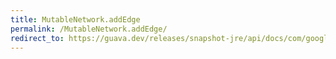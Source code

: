 ```yaml
---
title: MutableNetwork.addEdge
permalink: /MutableNetwork.addEdge/
redirect_to: https://guava.dev/releases/snapshot-jre/api/docs/com/google/common/graph/MutableNetwork.html#addEdge-N-N-E-
---
```

